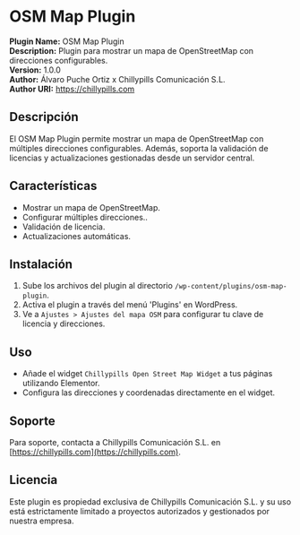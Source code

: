# OSM Map Plugin

**Plugin Name:** OSM Map Plugin  
**Description:** Plugin para mostrar un mapa de OpenStreetMap con direcciones configurables.  
**Version:** 1.0.0  
**Author:** Álvaro Puche Ortiz x Chillypills Comunicación S.L.  
**Author URI:** https://chillypills.com  

## Descripción

El OSM Map Plugin permite mostrar un mapa de OpenStreetMap con múltiples direcciones configurables. Además, soporta la validación de licencias y actualizaciones gestionadas desde un servidor central.

## Características

- Mostrar un mapa de OpenStreetMap.
- Configurar múltiples direcciones..
- Validación de licencia.
- Actualizaciones automáticas.

## Instalación

1. Sube los archivos del plugin al directorio `/wp-content/plugins/osm-map-plugin`.
2. Activa el plugin a través del menú 'Plugins' en WordPress.
3. Ve a `Ajustes > Ajustes del mapa OSM` para configurar tu clave de licencia y direcciones.

## Uso

- Añade el widget `Chillypills Open Street Map Widget` a tus páginas utilizando Elementor.
- Configura las direcciones y coordenadas directamente en el widget.

## Soporte

Para soporte, contacta a Chillypills Comunicación S.L. en [https://chillypills.com](https://chillypills.com).

## Licencia

Este plugin es propiedad exclusiva de Chillypills Comunicación S.L. y su uso está estrictamente limitado a proyectos autorizados y gestionados por nuestra empresa.
